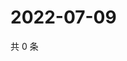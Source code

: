 # 2022-07-09

共 0 条

<!-- BEGIN WEIBO -->
<!-- 最后更新时间 Sat Jul 09 2022 16:19:22 GMT+0800 (China Standard Time) -->

<!-- END WEIBO -->
